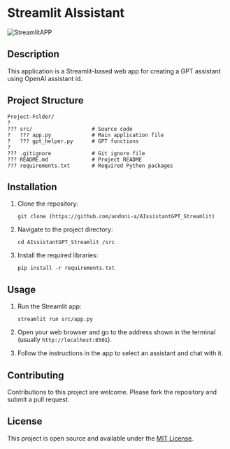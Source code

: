     
# Streamlit AIssistant

![StreamlitAPP](https://github.com/andoni-a/AIssistantGPT_Streamlit/assets/148989111/b0f23e24-4864-4704-be8c-ed106bfdc726)


## Description 
This application is a Streamlit-based web app for creating a GPT assistant using OpenAI assistant id.

## Project Structure

```
Project-Folder/
?
??? src/                   # Source code
?   ??? app.py             # Main application file
?   ??? gpt_helper.py      # GPT functions
?
??? .gitignore             # Git ignore file
??? README.md              # Project README
??? requirements.txt       # Required Python packages
```

## Installation

1. Clone the repository:
   ```
   git clone (https://github.com/andoni-a/AIssistantGPT_Streamlit)
   ```

2. Navigate to the project directory:
   ```
   cd AIssistantGPT_Streamlit /src
   ```

3. Install the required libraries:
   ```
   pip install -r requirements.txt
   ```

## Usage

1. Run the Streamlit app:
   ```
   streamlit run src/app.py
   ```

2. Open your web browser and go to the address shown in the terminal (usually `http://localhost:8501`).

3. Follow the instructions in the app to select an assistant and chat with it.

## Contributing
Contributions to this project are welcome. Please fork the repository and submit a pull request.

## License
This project is open source and available under the [MIT License](LICENSE).
